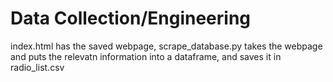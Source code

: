 # Data Collection/Engineering

index.html has the saved webpage, scrape_database.py takes the webpage and puts the relevatn information into a dataframe, and saves it in radio_list.csv
